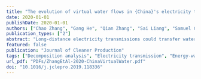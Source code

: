 ```yaml
---
title: "The evolution of virtual water flows in {China}'s electricity transmission network and its driving forces"
date: 2020-01-01
publishDate: 2020-01-01
authors: ["Chao Zhang", "Gang He", "Qian Zhang", "Sai Liang", "Samuel C. Zipper", "Ru Guo", "Xu Zhao", "Lijin Zhong", "Jiao Wang"]
publication_types: ["2"]
abstract: "Long-distance electricity transmissions could transfer water stress associated with electric power generation from the consumption side to the production side. In China, the rapidly growing scale of west-to-east electricity transmission is contributing to rising water stress in the arid northwestern regions. This study investigates the historical evolution and driving forces of virtual water network embodied in inter-provincial electricity transmissions in China during the past decade (2006–2016), measured by both volumetric and stress-weighted water consumption. Results show that electricity production hubs and load centers increasingly diverged in China. Driven by both growing electricity demand in eastern regions and an increasing share of imported electricity, stress-weighted virtual water export from the water-deficient northwestern provinces increased by 120% during the study period. Water efficiency improvements in thermoelectric power generation have offset 35% of the potential growth in total volumetric virtual water transfers, and more than 50% for stress-weighted virtual water transfers. However, the effect of water efficiency improvements has diminished since 2012. Considering China's ambitious plan to boost west-to-east electricity transmissions in the future, increasing the penetration of wind and solar photovoltaic power in electricity mix in northwestern regions should play a more significant role in relieving water stress in major electricity-exporting provinces."
featured: false
publication: "Journal of Cleaner Production"
tags: ["Decomposition analysis", "Electricity transmission", "Energy-water nexus", "Virtual water", "Water footprint"]
url_pdf: "PDFs/ZhangEtAl-2020-ChinaVirtualWater.pdf"
doi: "10.1016/j.jclepro.2019.118336"
---
```


